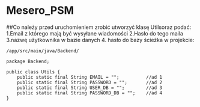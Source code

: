 # Mesero_PSM
##Co należy przed uruchomieniem zrobić
utworzyć klasę Utilsoraz podać:
1.Email z którego mają być wysyłane wiadomości
2.Hasło do tego maila
3.nazwę użytkownika w bazie danych
4. hasło do bazy
ścieżka w projekcie:
```
/app/src/main/java/Backend/
```
```
package Backend;

public class Utils {
    public static final String EMAIL = "";          //ad 1
    public static final String PASSWORD = "";       //ad 2
    public static final String USER_DB = "";        //ad 3
    public static final String PASSWORD_DB = "";    //ad 4
}
```